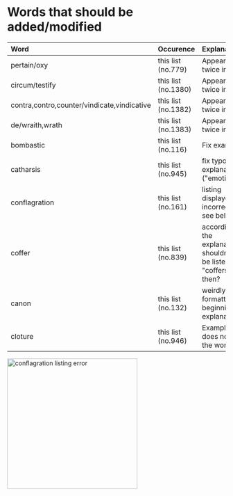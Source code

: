 # Words that should be added/modified

| Word                                        | Occurence                     | Explanation                                                             |
| :-----------------------                    | :---------------------------- | :----------------------                                                 |
| pertain/oxy                                 | this list (no.779)            | Appeared twice in file                                                  |
| circum/testify                              | this list (no.1380)           | Appeared twice in file                                                  |
| contra,contro,counter/vindicate,vindicative | this list (no.1382)           | Appeared twice in file                                                  |
| de/wraith,wrath                             | this list (no.1383)           | Appeared twice in file                                                  |
| bombastic                                   | this list (no.116)            | Fix example                                                             |
| catharsis                                   | this list (no.945)            | fix typo in explanation ("emotiional")                                  |
| conflagration                               | this list (no.161)            | listing displayed incorrectly, see below                                |
| coffer                                      | this list (no.839)            | according to the explanation, shouldn't it be listed as "coffers" then? |
| canon                                       | this list (no.132)            | weirdly formatted beginning of explanation                              |
| cloture                                     | this list (no.946)            | Example does not fit the word                                           |

<img src="/../assets/conflagration.png" alt="conflagration listing error" width="300">
